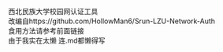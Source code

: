 西北民族大学校园网认证工具  
改编自https://github.com/HollowMan6/Srun-LZU-Network-Auth  
食用方法请参考前面链接  
由于我实在太懒  连.md都懒得写
